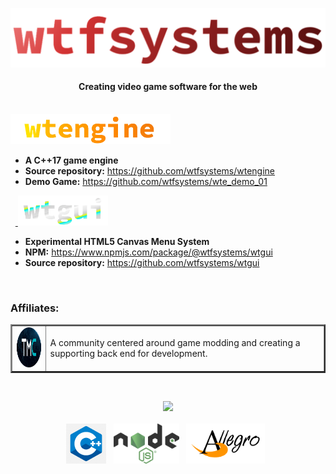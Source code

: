 <a href="https://www.wtfsystems.net">![wtfsystems](https://github.com/wtfsystems/.github/blob/main/wtf_logo_large.png)</a>
<h4 align="center">Creating video game software for the web</h4>

<br/>

<a href="https://github.com/wtfsystems/wtengine">
<img style="height: 48px;" src="https://github.com/wtfsystems/.github/blob/main/wte_logo.png">
</a>

- __A C++17 game engine__
- __Source repository:__  https://github.com/wtfsystems/wtengine
- __Demo Game:__ https://github.com/wtfsystems/wte_demo_01

&nbsp;&nbsp;<a href="https://github.com/wtfsystems/wtgui">
<img style="height: 48px;" src="https://github.com/wtfsystems/.github/blob/main/wtgui_logo.png">
</a>

- __Experimental HTML5 Canvas Menu System__
- __NPM:__ https://www.npmjs.com/package/@wtfsystems/wtgui
- __Source repository:__  https://github.com/wtfsystems/wtgui

<br/>

### Affiliates:
<table border="2">
<tr>
  <td>
  <a href="https://moddingcommunity.com/">
  <img style="height: 64px;" src="https://github.com/wtfsystems/.github/blob/main/tmc_icon_one_v2_icon_font4_light.png"></a>
  </td>
  <td>
  A community centered around game modding and creating a supporting back end for development.
  </td>
</tr>
</table>

<br/>

<p align="center">
<a href="https://endsoftwarepatents.org/innovating-without-patents"><img style="height: 45px;" src="https://static.fsf.org/nosvn/esp/logos/patent-free.svg"></a>
<br/><br/>
<a href="https://isocpp.org/std/the-standard">
<img style="height: 64px;" src="https://github.com/AtomicSponge/AtomicSponge/blob/main/images/c-logo-1.png"></a>&nbsp;&nbsp;
<a href="https://nodejs.org/">
<img style="height: 64px;" src="https://github.com/AtomicSponge/AtomicSponge/blob/main/images/nodejs.png"></a>&nbsp;&nbsp;
<a href="https://liballeg.org/">
<img style="height: 64px;" src="https://github.com/wtfsystems/.github/blob/main/allegro_logo.png"></a>&nbsp;&nbsp;

</p>
